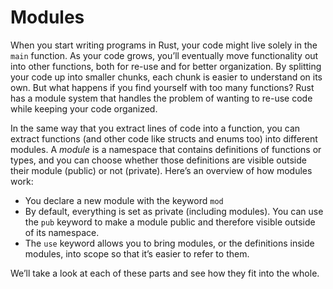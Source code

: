 # Modules

When you start writing programs in Rust, your code might live solely in the
`main` function. As your code grows, you’ll eventually move functionality out
into other functions, both for re-use and for better organization. By splitting
your code up into smaller chunks, each chunk is easier to understand on its
own. But what happens if you find yourself with too many functions? Rust has a
module system that handles the problem of wanting to re-use code while keeping
your code organized.

In the same way that you extract lines of code into a function, you can extract
functions (and other code like structs and enums too) into different modules. A
*module* is a namespace that contains definitions of functions or types, and
you can choose whether those definitions are visible outside their module
(public) or not (private). Here’s an overview of how modules work:

* You declare a new module with the keyword `mod`
* By default, everything is set as private (including modules). You can use the
  `pub` keyword to make a module public and therefore visible outside of its
  namespace.
* The `use` keyword allows you to bring modules, or the definitions inside
  modules, into scope so that it’s easier to refer to them.

We’ll take a look at each of these parts and see how they fit into the whole.
